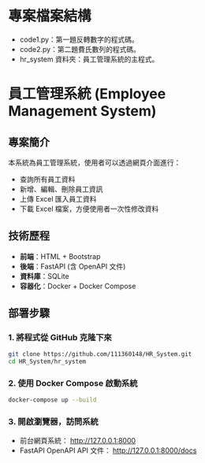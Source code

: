 # 專案檔案結構
- code1.py：第一題反轉數字的程式碼。
- code2.py：第二題費氏數列的程式碼。
- hr_system 資料夾：員工管理系統的主程式。 


# 員工管理系統 (Employee Management System)

## 專案簡介
本系統為員工管理系統，使用者可以透過網頁介面進行：
- 查詢所有員工資料
- 新增、編輯、刪除員工資訊
- 上傳 Excel 匯入員工資料
- 下載 Excel 檔案，方便使用者一次性修改資料

## 技術歷程
- **前端**：HTML + Bootstrap
- **後端**：FastAPI (含 OpenAPI 文件)
- **資料庫**：SQLite
- **容器化**：Docker + Docker Compose

## 部署步驟

### 1. 將程式從 GitHub 克隆下來
```bash
git clone https://github.com/111360148/HR_System.git
cd HR_System/hr_system
```

### 2. 使用 Docker Compose 啟動系統
```bash
docker-compose up --build
```

### 3. 開啟瀏覽器，訪問系統
- 前台網頁系統： http://127.0.0.1:8000
- FastAPI OpenAPI API 文件： http://127.0.0.1:8000/docs
